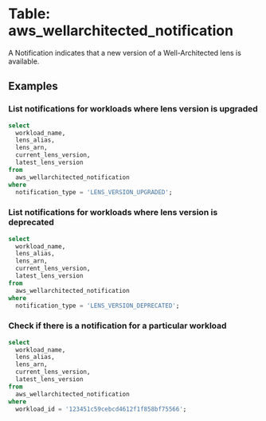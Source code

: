 # Table: aws_wellarchitected_notification

A Notification indicates that a new version of a Well-Architected lens is available.

## Examples

### List notifications for workloads where lens version is upgraded

```sql
select
  workload_name,
  lens_alias,
  lens_arn,
  current_lens_version,
  latest_lens_version
from
  aws_wellarchitected_notification
where
  notification_type = 'LENS_VERSION_UPGRADED';
```

### List notifications for workloads where lens version is deprecated

```sql
select
  workload_name,
  lens_alias,
  lens_arn,
  current_lens_version,
  latest_lens_version
from
  aws_wellarchitected_notification
where
  notification_type = 'LENS_VERSION_DEPRECATED';
```

### Check if there is a notification for a particular workload

```sql
select
  workload_name,
  lens_alias,
  lens_arn,
  current_lens_version,
  latest_lens_version
from
  aws_wellarchitected_notification
where
  workload_id = '123451c59cebcd4612f1f858bf75566';
```